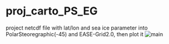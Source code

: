 # proj_carto_PS_EG
project netcdf file with lat/lon and sea ice parameter into PolarSteoregraphic(-45) and EASE-Grid2.0, then plot it
![](https://github.com/bwbj/proj_carto_PS_EG/blob/master/carto_png "main")  

